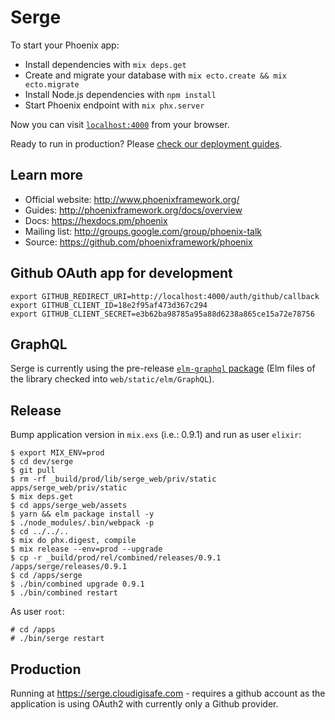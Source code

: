 # Serge

To start your Phoenix app:

  * Install dependencies with `mix deps.get`
  * Create and migrate your database with `mix ecto.create && mix ecto.migrate`
  * Install Node.js dependencies with `npm install`
  * Start Phoenix endpoint with `mix phx.server`

Now you can visit [`localhost:4000`](http://localhost:4000) from your browser.

Ready to run in production? Please [check our deployment guides](http://www.phoenixframework.org/docs/deployment).

## Learn more

  * Official website: http://www.phoenixframework.org/
  * Guides: http://phoenixframework.org/docs/overview
  * Docs: https://hexdocs.pm/phoenix
  * Mailing list: http://groups.google.com/group/phoenix-talk
  * Source: https://github.com/phoenixframework/phoenix

## Github OAuth app for development ##

    export GITHUB_REDIRECT_URI=http://localhost:4000/auth/github/callback
    export GITHUB_CLIENT_ID=18e2f95af473d367c294
    export GITHUB_CLIENT_SECRET=e3b62ba98785a95a88d6238a865ce15a72e78756

## GraphQL ##

Serge is currently using the pre-release [`elm-graphql` package](https://github.com/jamesmacaulay/elm-graphql)
(Elm files of the library checked into `web/static/elm/GraphQL`).

## Release ##

Bump application version in `mix.exs` (i.e.: 0.9.1) and run as user `elixir`:

    $ export MIX_ENV=prod
    $ cd dev/serge
    $ git pull
    $ rm -rf _build/prod/lib/serge_web/priv/static apps/serge_web/priv/static
    $ mix deps.get
    $ cd apps/serge_web/assets
    $ yarn && elm package install -y
    $ ./node_modules/.bin/webpack -p
    $ cd ../../..
    $ mix do phx.digest, compile
    $ mix release --env=prod --upgrade
    $ cp -r _build/prod/rel/combined/releases/0.9.1 /apps/serge/releases/0.9.1
    $ cd /apps/serge
    $ ./bin/combined upgrade 0.9.1
    $ ./bin/combined restart

As user `root`:

    # cd /apps
    # ./bin/serge restart

## Production ##

Running at https://serge.cloudigisafe.com - requires a github account as the
application is using OAuth2 with currently only a Github provider.
